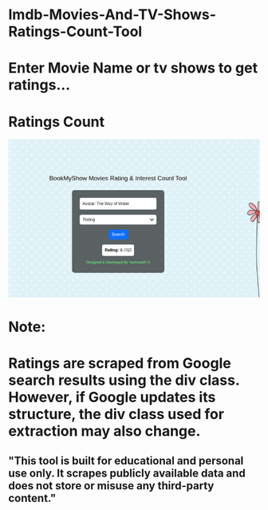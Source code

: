 # Imdb-Movies-And-TV-Shows-Ratings-Count-Tool

# Enter Movie Name or tv shows to get ratings...

# Ratings Count

![Ratings](https://raw.githubusercontent.com/yashu1wwww/Bookmyshow-Movies-Ratings-And-Interest-Count-Tool/refs/heads/main/Screenshot_2025-08-03_12_50_45%7E2.png)


# Note:

# Ratings are scraped from Google search results using the div class. However, if Google updates its structure, the div class used for extraction may also change.

## "This tool is built for educational and personal use only. It scrapes publicly available data and does not store or misuse any third-party content."
